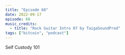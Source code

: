```yaml
---
title: "Episode 68"
date: 2022-09-17
episode: 68
music_credits:
  - title: "Rock Guitar Intro 07 by TaigaSoundProd"
tags: ["bitcoin", "podcast"]
---
```


Self Custody 101